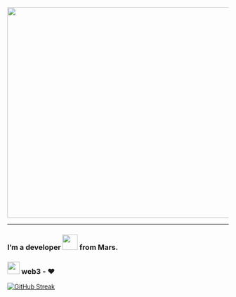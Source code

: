  <div id="header" align="center">

  <div align="center">
  <img src="https://i.pinimg.com/originals/33/e2/eb/33e2eb013d11edd6b0b3f6fc284e82e8.gif" width="800" height="480"/>
</div>
</div>


---
### I’m a developer <img src="https://media.giphy.com/media/MAcqfBGahLB7WYGeBZ/giphy.gif" width="35"> from Mars.

### <img src="https://media.giphy.com/media/mlv2FZj2ZRrNLCIbG8/giphy.gif" width="28"> web3 - ❤️


<a href="https://git.io/streak-stats"><img src="https://github-readme-streak-stats.herokuapp.com?user=maksimUlitin&theme=modern-lilac" alt="GitHub Streak" /></a>

